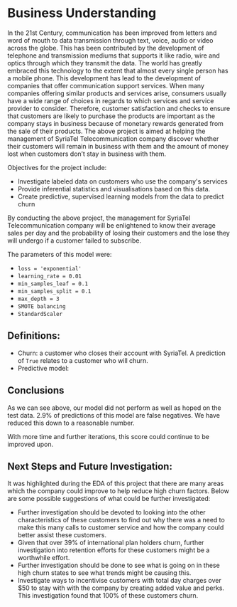 # Business Understanding

In the 21st Century, communication has been improved from letters and word of mouth to data transmission through text, voice, audio or video across the globe. This has been contributed by the development of telephone and transmission mediums that supports it like radio, wire and optics through which they transmit the data. The world has greatly embraced this technology to the extent that almost every single person has a mobile phone. This development has lead to the development of companies that offer communication support services.
When many companies offering similar products and services arise, consumers usually have a wide range of choices in regards to which services and service provider to consider. Therefore, customer satisfaction and checks to ensure that customers are likely to purchase the products are important as the company stays in business because of monetary rewards generated from the sale of their products. The above project is aimed at helping the management of SyriaTel Telecommunication company discover whether their customers will remain in business with them and  the amount of money lost when customers don’t stay in business with them.

Objectives for the project include:
- Investigate labeled data on customers who use the company's services
- Provide inferential statistics and visualisations based on this data.
- Create predictive, supervised learning models from the data to predict churn


By conducting the above project, the management for SyriaTel Telecommunication company will be enlightened to know their average sales per day and the probability of losing their customers and the lose they will undergo if a customer failed to subscribe.

The parameters of this model were:
- `loss = 'exponential'`
- `learning_rate = 0.01`
- `min_samples_leaf = 0.1`
- `min_samples_split = 0.1`
- `max_depth = 3`
- `SMOTE balancing`
- `StandardScaler`

## Definitions:

- Churn:  a customer who closes their account with SyriaTel.  A prediction of `True` relates to a customer who will churn. 
- Predictive model:  

## Conclusions

As we can see above, our model did not perform as well as hoped on the test data.  2.9% of predictions of this model are false negatives.  We have reduced this down to a reasonable number.  

With more time and further iterations, this score could continue to be improved upon. 
  

## Next Steps and Future Investigation:

It was highlighted during the EDA of this project that there are many areas which the company could improve to help reduce high churn factors.  Below are some possible suggestions of what could be further investigated:
- Further investigation should be devoted to looking into the other characteristics of these customers to find out why there was a need to make this many calls to customer service and how the company could better assist these customers.
- Given that over 39% of international plan holders churn, further investigation into retention efforts for these customers might be a worthwhile effort. 
- Further investigation should be done to see what is going on in these high churn states to see what trends might be causing this.
- Investigate ways to incentivise customers with total day charges over $50 to stay with with the company by creating added value and perks.  This investigation found that 100% of these customers churn.
